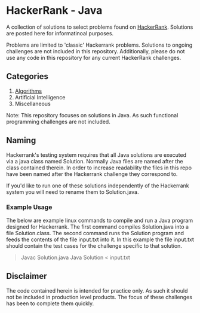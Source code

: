 HackerRank - Java
================
A collection of solutions to select problems found on [HackerRank](http://hackerrank.com/). Solutions are posted here for informatinoal purposes. 

Problems are limited to 'classic' Hackerrank problems. Solutions to ongoing challenges are not included in this repository. Additionally, please do not use any code in this repository for any current HackerRank challenges. 

## Categories
1. [Algorithms](/Algorithms)
2. Artificial Intelligence
3. Miscellaneous

Note: This repository focuses on solutions in Java. As such functional programming challenges are not included.

## Naming
Hackerrank's testing system requires that all Java solutions are executed via a java class named Solution. Normally Java files are named after the class contained therein. In order to increase readability the files in this repo have been named after the Hackerrank challenge they correspond to. 

If you'd like to run one of these solutions independently of the Hackerrank system you will need to rename them to Solution.java.

### Example Usage
The below are example linux commands to compile and run a Java program designed for Hackerrank. The first command compiles Solution.java into a file Solution.class. The second command runs the Solution program and feeds the contents of the file input.txt into it. In this example the file input.txt should contain the test cases for the challenge specific to that solution.

> Javac Solution.java
> Java Solution < input.txt

## Disclaimer

The code contained herein is intended for practice only. As such it should not be included in production level products. The focus of these challenges has been to complete them quickly.